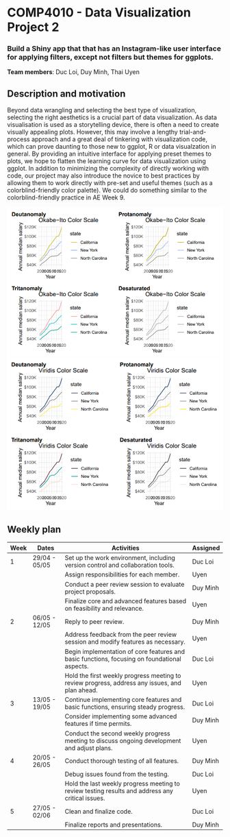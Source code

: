 # COMP4010 - Data Visualization Project 2

### Build a Shiny app that that has an Instagram-like user interface for applying filters, except not filters but themes for ggplots.


**Team members**: Duc Loi, Duy Minh, Thai Uyen



## Description and motivation

Beyond data wrangling and selecting the best type of visualization, selecting the right aesthetics is a crucial part of data visualization. As data visualisation is used as a storytelling device, there is often a need to create visually appealing plots. However, this may involve a lengthy trial-and-process approach and a great deal of tinkering with visualization code, which can prove daunting to those new to ggplot, R or data visualzation in general. By providing an intuitive interface for applying preset themes to plots, we hope to flatten the learning curve for data visualization using ggplot. In addition to minimizing the complexity of directly working with code, our project may also introduce the novice to best practices by allowing them to work directly with pre-set and useful themes (such as a colorblind-friendly color palette). We could do something similar to the colorblind-friendly practice in AE Week 9.

![Colorblind-friendly color palette 1](img/okabe-ito.png)
![Colorblind-friendly color palette 2](img/viridis.png)


## Weekly plan
| Week | Dates         | Activities                                                                                      | Assigned|
|------|---------------|-------------------------------------------------------------------------------------------------|-------------|
| 1    | 29/04 - 05/05 | Set up the work environment, including version control and collaboration tools.                | Duc Loi     |
|      |               | Assign responsibilities for each member.                                                        | Uyen        |
|      |               | Conduct a peer review session to evaluate project proposals.                                    | Duy Minh    |
|      |               | Finalize core and advanced features based on feasibility and relevance.                         | Uyen        |
| 2    | 06/05 - 12/05 | Reply to peer review.                                                                           | Duy Minh    |
|      |               | Address feedback from the peer review session and modify features as necessary.                 | Uyen        |
|      |               | Begin implementation of core features and basic functions, focusing on foundational aspects.    | Duc Loi     |
|      |               | Hold the first weekly progress meeting to review progress, address any issues, and plan ahead.  | Uyen        |
| 3    | 13/05 - 19/05 | Continue implementing core features and basic functions, ensuring steady progress.              | Duc Loi     |
|      |               | Consider implementing some advanced features if time permits.                                   | Duy Minh    |
|      |               | Conduct the second weekly progress meeting to discuss ongoing development and adjust plans.     | Uyen        |
| 4    | 20/05 - 26/05 | Conduct thorough testing of all features.                                                       | Duy Minh    |
|      |               | Debug issues found from the testing.                                                            | Duc Loi     |
|      |               | Hold the last weekly progress meeting to review testing results and address any critical issues.| Uyen        |
| 5    | 27/05 - 02/06 | Clean and finalize code.                                                                        | Duc Loi     |
|      |               | Finalize reports and presentations.                                                             | Duy Minh    |

